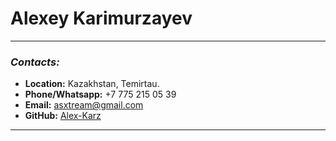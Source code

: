 # Alexey Karimurzayev

***
### _Contacts:_  
* **Location:** Kazakhstan, Temirtau.
* **Phone/Whatsapp:**  +7 775 215 05 39
* **Email:** asxtream@gmail.com
* **GitHub:** [Alex-Karz](https://github.com/Alex-Karz)

***